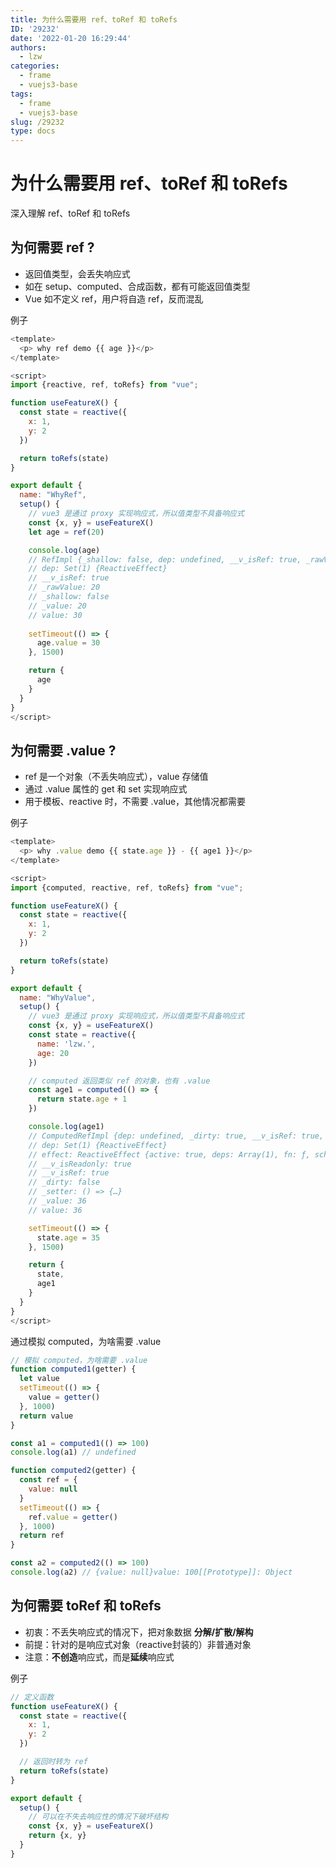 ```yaml
---
title: 为什么需要用 ref、toRef 和 toRefs
ID: '29232'
date: '2022-01-20 16:29:44'
authors:
  - lzw
categories:
  - frame
  - vuejs3-base
tags:
  - frame
  - vuejs3-base
slug: /29232
type: docs
---
```


# 为什么需要用 ref、toRef 和 toRefs

深入理解 ref、toRef 和 toRefs

## 为何需要 ref ?

- 返回值类型，会丢失响应式
- 如在 setup、computed、合成函数，都有可能返回值类型
- Vue 如不定义 ref，用户将自造 ref，反而混乱

例子

```js
<template>
  <p> why ref demo {{ age }}</p>
</template>

<script>
import {reactive, ref, toRefs} from "vue";

function useFeatureX() {
  const state = reactive({
    x: 1,
    y: 2
  })

  return toRefs(state)
}

export default {
  name: "WhyRef",
  setup() {
    // vue3 是通过 proxy 实现响应式，所以值类型不具备响应式
    const {x, y} = useFeatureX()
    let age = ref(20)

    console.log(age)
    // RefImpl {_shallow: false, dep: undefined, __v_isRef: true, _rawValue: 20, _value: 20}
    // dep: Set(1) {ReactiveEffect}
    // __v_isRef: true
    // _rawValue: 20
    // _shallow: false
    // _value: 20
    // value: 30
    
    setTimeout(() => {
      age.value = 30
    }, 1500)

    return {
      age
    }
  }
}
</script>
```

## 为何需要 .value ?

- ref 是一个对象（不丢失响应式），value 存储值
- 通过 .value 属性的 get 和 set 实现响应式
- 用于模板、reactive 时，不需要 .value，其他情况都需要

例子

```js
<template>
  <p> why .value demo {{ state.age }} - {{ age1 }}</p>
</template>

<script>
import {computed, reactive, ref, toRefs} from "vue";

function useFeatureX() {
  const state = reactive({
    x: 1,
    y: 2
  })

  return toRefs(state)
}

export default {
  name: "WhyValue",
  setup() {
    // vue3 是通过 proxy 实现响应式，所以值类型不具备响应式
    const {x, y} = useFeatureX()
    const state = reactive({
      name: 'lzw.',
      age: 20
    })

    // computed 返回类似 ref 的对象，也有 .value
    const age1 = computed(() => {
      return state.age + 1
    })

    console.log(age1)
    // ComputedRefImpl {dep: undefined, _dirty: true, __v_isRef: true, effect: ReactiveEffect, _setter: ƒ, …}
    // dep: Set(1) {ReactiveEffect}
    // effect: ReactiveEffect {active: true, deps: Array(1), fn: ƒ, scheduler: ƒ}
    // __v_isReadonly: true
    // __v_isRef: true
    // _dirty: false
    // _setter: () => {…}
    // _value: 36
    // value: 36

    setTimeout(() => {
      state.age = 35
    }, 1500)

    return {
      state,
      age1
    }
  }
}
</script>
```

通过模拟 computed，为啥需要 .value

```js
// 模拟 computed，为啥需要 .value
function computed1(getter) {
  let value
  setTimeout(() => {
    value = getter()
  }, 1000)
  return value
}

const a1 = computed1(() => 100)
console.log(a1) // undefined

function computed2(getter) {
  const ref = {
    value: null
  }
  setTimeout(() => {
    ref.value = getter()
  }, 1000)
  return ref
}

const a2 = computed2(() => 100)
console.log(a2) // {value: null}value: 100[[Prototype]]: Object
```

## 为何需要 toRef 和 toRefs

- 初衷：不丢失响应式的情况下，把对象数据 **分解/扩散/解构**
- 前提：针对的是响应式对象（reactive封装的）非普通对象
- 注意：**不创造**响应式，而是**延续**响应式

例子

```js
// 定义函数
function useFeatureX() {
  const state = reactive({
    x: 1,
    y: 2
  })

  // 返回时转为 ref
  return toRefs(state)
}

export default {
  setup() {
    // 可以在不失去响应性的情况下破坏结构
    const {x, y} = useFeatureX()
    return {x, y}
  }
}
```
